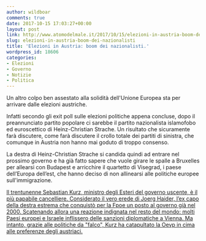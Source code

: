 ```yaml
---
author: wildboar
comments: true
date: 2017-10-15 17:03:27+00:00
layout: post
link: http://www.atomodelmale.it/2017/10/15/elezioni-in-austria-boom-dei-nazionalisti/
slug: elezioni-in-austria-boom-dei-nazionalisti
title: 'Elezioni in Austria: boom dei nazionalisti.'
wordpress_id: 18606
categories:
- Elezioni
- Governo
- Notizie
- Politica
---
```


Un altro colpo ben assestato alla solidità dell'Unione Europea sta per arrivare dalle elezioni austriche.

Infatti secondo gli exit poll sulle elezioni politiche appena concluse, dopo il preannunciato partito popolare ci sarebbe il partito nazionalista islamofobo ed euroscettico di Heinz-Christian Strache.
Un risultato che sicuramente farà discutere, come farà discutere il crollo totale dei partiti di sinistra, che comunque in Austria non hanno mai goduto di troppo consenso.


La destra di Heinz-Christian Strache si candida quindi ad entrare nel prossimo governo e ha già fatto sapere che vuole girare le spalle a Bruxelles per allearsi con Budapest e arricchire il quartetto di Visegrad, i paese dell’Europa dell’est, che hanno deciso di non allinearsi alle politiche europee sull'immigrazione.

[Il trentunenne Sebastian Kurz, ministro degli Esteri del governo uscente, è il più papabile cancelliere. Considerato il vero erede di Joerg Haider, l’ex capo della destra estrema che conquistò per la Fpoe un posto al governo già nel 2000. Scatenando allora una reazione indignata nel resto del mondo: molti Paesi europei e Israele inflissero delle sanzioni diplomatiche a Vienna. Ma intanto, grazie alle politiche da "falco", Kurz ha catapultato la Oevp in cima alle preferenze degli austriaci.](http://www.repubblica.it/esteri/2017/10/15/news/austria_elezioni_exit_poll-178371279/?ref=RHPPLF-BH-I0-C8-P1-S1.8-T1)


